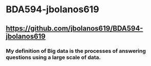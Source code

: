 # BDA594-jbolanos619
## https://github.com/jbolanos619/BDA594-jbolanos619
### My definition of Big data is the processes of answering questions using a large scale of data. 
